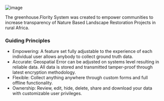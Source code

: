![image](https://github.com/Wells-for-Zoe/book/assets/97762115/13b86205-512c-4b85-8c78-cadb13bcf2bb)


The greenhouse.Flority System was created to empower communities to increase transparency of Nature Based Landscape Restoration Projects in rural Africa. 

### Guiding Principles 
* Empowering: A feature set fully adjustable to the experience of each individual user allows anybody to collect ground truth data.
* Accurate: Geospatial Error can be adjusted on systems level resulting in reliable data. All data is stored and transmitted tamper-proof through latest encryption methodology. 
* Flexible: Collect anything anywhere through custom forms and full offline functionality.
* Ownership: Review, edit, hide, delete, share and download your data with customizable user privileges.

